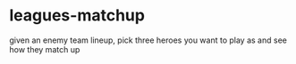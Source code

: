 # leagues-matchup
given an enemy team lineup, pick three heroes you want to play as and see how they match up
